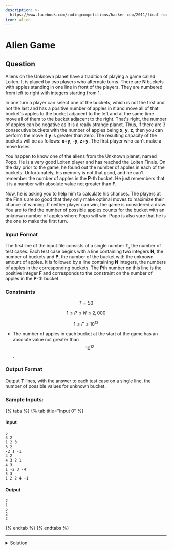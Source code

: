 ```yaml
---
description: >-
  https://www.facebook.com/codingcompetitions/hacker-cup/2011/final-round/problems/A
icon: alien
---
```


# Alien Game

## Question

Aliens on the Unknown planet have a tradition of playing a game called Loiten. It is played by two players who alternate turns. There are **N** buckets with apples standing in one line in front of the players. They are numbered from left to right with integers starting from 1.

In one turn a player can select one of the buckets, which is not the first and not the last and has a positive number of apples in it and move all of that bucket's apples to the bucket adjacent to the left and at the same time move all of them to the bucket adjacent to the right. That's right, the number of apples can be negative as it is a really strange planet. Thus, if there are 3 consecutive buckets with the number of apples being **x**, **y**, **z**, then you can perform the move if **y** is greater than zero. The resulting capacity of the buckets will be as follows: **x+y**, **-y**, **z+y**. The first player who can't make a move loses.

You happen to know one of the aliens from the Unknown planet, named Popo. He is a very good Loiten player and has reached the Loiten Finals. On the day prior to the game, he found out the number of apples in each of the buckets. Unfortunately, his memory is not that good, and he can't remember the number of apples in the **P**-th bucket. He just remembers that it is a number with absolute value not greater than **F**.

Now, he is asking you to help him to calculate his chances. The players at the Finals are so good that they only make optimal moves to maximize their chance of winning. If neither player can win, the game is considered a draw. You are to find the number of possible apples counts for the bucket with an unknown number of apples where Popo will win. Popo is also sure that he is the one to make the first turn.

### Input Format

The first line of the input file consists of a single number **T**, the number of test cases. Each test case begins with a line containing two integers **N**, the number of buckets and **P**, the number of the bucket with the unknown amount of apples. It is followed by a line containing **N** integers, the numbers of apples in the corresponding buckets. The **P**th number on this line is the positive integer **F** and corresponds to the constraint on the number of apples in the **P**-th bucket.

### Constraints

$$
T = 50
$$

$$
1≤ P ≤ N ≤ 2,000
$$

$$
1≤ F ≤10^{12}
$$

* The number of apples in each bucket at the start of the game has an absolute value not greater than $$10^{12}$$.

### Output Format

Output **T** lines, with the answer to each test case on a single line, the number of possible values for unknown bucket.

### Sample Inputs:

{% tabs %}
{% tab title="Input 0" %}
#### Input

```
5
3 2
1 2 3
3 2
-2 1 -1
4 2
4 3 2 1
4 3
1 -2 3 -4
5 3
1 2 2 4 -1
```

#### Output

```
2
1
5
2
2
```
{% endtab %}
{% endtabs %}

***

<details>

<summary>Solution</summary>



</details>
